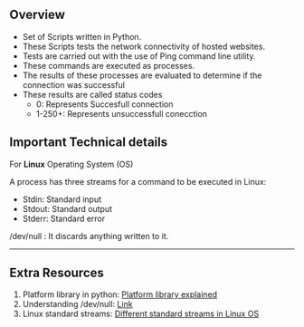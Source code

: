 ## Overview
* Set of Scripts written in Python.
* These Scripts tests the network connectivity of hosted websites.
* Tests are carried out with the use of Ping command line utility.
* These commands are executed as processes.
* The results of these processes are evaluated to determine if the connection was successful
* These results are called status codes
    * 0: Represents Succesfull connection
    * 1-250+: Represents unsuccessfull conecction



## Important Technical details 
For **Linux** Operating System (OS)

A process has three streams for a command to be executed in Linux:
   * Stdin: Standard input
   * Stdout: Standard output
   * Stderr: Standard error

/dev/null : It discards anything written to it.

---

## Extra Resources
1. Platform library in python: [Platform library explained](https://docs.python.org/2/library/platform.html)
2. Understanding /dev/null: [Link](https://medium.com/@codenameyau/step-by-step-breakdown-of-dev-null-a0f516f53158)
3. Linux standard streams: [Different standard streams in Linux OS](https://medium.com/@codenameyau/step-by-step-breakdown-of-dev-null-a0f516f53158)